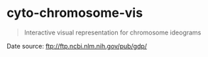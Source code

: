 # cyto-chromosome-vis

> Interactive visual representation for chromosome ideograms

Date source: 
ftp://ftp.ncbi.nlm.nih.gov/pub/gdp/